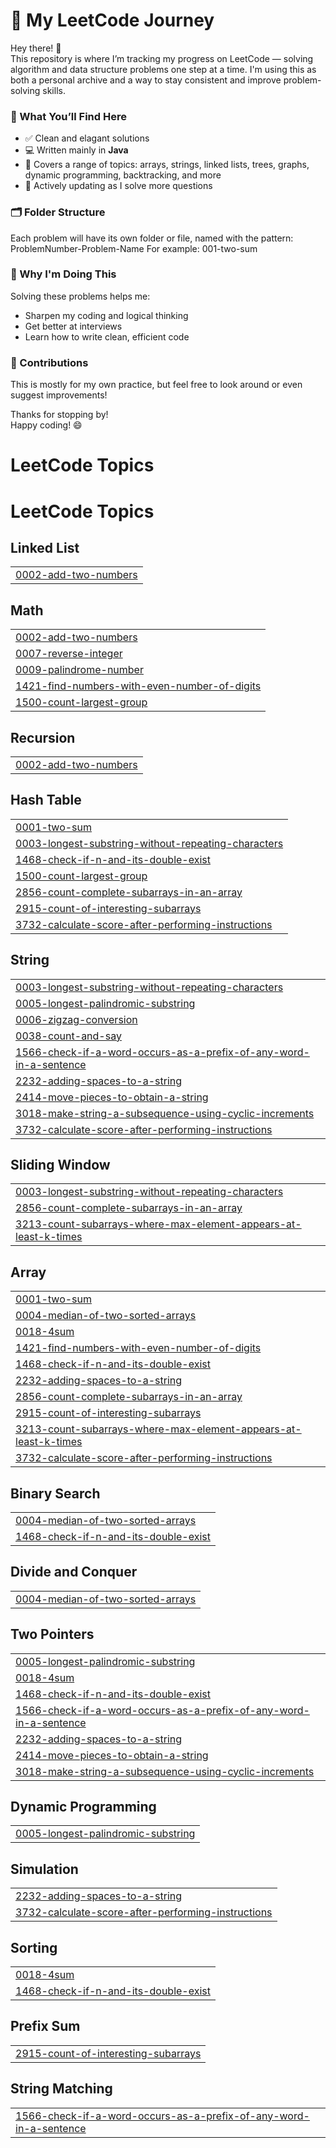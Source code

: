 # 📘 My LeetCode Journey

Hey there! 👋  
This repository is where I’m tracking my progress on LeetCode — solving algorithm and data structure problems one step at a time. I'm using this as both a personal archive and a way to stay consistent and improve problem-solving skills.

### 🧠 What You’ll Find Here

- ✅ Clean and elagant solutions
- 💻 Written mainly in **Java** 
- 🔢 Covers a range of topics: arrays, strings, linked lists, trees, graphs, dynamic programming, backtracking, and more
- 🌱 Actively updating as I solve more questions

### 🗂 Folder Structure

Each problem will have its own folder or file, named with the pattern: ProblemNumber-Problem-Name
For example: 001-two-sum

### 🚀 Why I'm Doing This

Solving these problems helps me:
- Sharpen my coding and logical thinking
- Get better at interviews
- Learn how to write clean, efficient code

### 🙌 Contributions

This is mostly for my own practice, but feel free to look around or even suggest improvements!

Thanks for stopping by!  
Happy coding! 😄  


# LeetCode Topics




<!---LeetCode Topics Start-->
# LeetCode Topics
## Linked List
|  |
| ------- |
| [0002-add-two-numbers](https://github.com/sreeharshinikotla/LeetCode/tree/master/0002-add-two-numbers) |
## Math
|  |
| ------- |
| [0002-add-two-numbers](https://github.com/sreeharshinikotla/LeetCode/tree/master/0002-add-two-numbers) |
| [0007-reverse-integer](https://github.com/sreeharshinikotla/LeetCode/tree/master/0007-reverse-integer) |
| [0009-palindrome-number](https://github.com/sreeharshinikotla/LeetCode/tree/master/0009-palindrome-number) |
| [1421-find-numbers-with-even-number-of-digits](https://github.com/sreeharshinikotla/LeetCode/tree/master/1421-find-numbers-with-even-number-of-digits) |
| [1500-count-largest-group](https://github.com/sreeharshinikotla/LeetCode/tree/master/1500-count-largest-group) |
## Recursion
|  |
| ------- |
| [0002-add-two-numbers](https://github.com/sreeharshinikotla/LeetCode/tree/master/0002-add-two-numbers) |
## Hash Table
|  |
| ------- |
| [0001-two-sum](https://github.com/sreeharshinikotla/LeetCode/tree/master/0001-two-sum) |
| [0003-longest-substring-without-repeating-characters](https://github.com/sreeharshinikotla/LeetCode/tree/master/0003-longest-substring-without-repeating-characters) |
| [1468-check-if-n-and-its-double-exist](https://github.com/sreeharshinikotla/LeetCode/tree/master/1468-check-if-n-and-its-double-exist) |
| [1500-count-largest-group](https://github.com/sreeharshinikotla/LeetCode/tree/master/1500-count-largest-group) |
| [2856-count-complete-subarrays-in-an-array](https://github.com/sreeharshinikotla/LeetCode/tree/master/2856-count-complete-subarrays-in-an-array) |
| [2915-count-of-interesting-subarrays](https://github.com/sreeharshinikotla/LeetCode/tree/master/2915-count-of-interesting-subarrays) |
| [3732-calculate-score-after-performing-instructions](https://github.com/sreeharshinikotla/LeetCode/tree/master/3732-calculate-score-after-performing-instructions) |
## String
|  |
| ------- |
| [0003-longest-substring-without-repeating-characters](https://github.com/sreeharshinikotla/LeetCode/tree/master/0003-longest-substring-without-repeating-characters) |
| [0005-longest-palindromic-substring](https://github.com/sreeharshinikotla/LeetCode/tree/master/0005-longest-palindromic-substring) |
| [0006-zigzag-conversion](https://github.com/sreeharshinikotla/LeetCode/tree/master/0006-zigzag-conversion) |
| [0038-count-and-say](https://github.com/sreeharshinikotla/LeetCode/tree/master/0038-count-and-say) |
| [1566-check-if-a-word-occurs-as-a-prefix-of-any-word-in-a-sentence](https://github.com/sreeharshinikotla/LeetCode/tree/master/1566-check-if-a-word-occurs-as-a-prefix-of-any-word-in-a-sentence) |
| [2232-adding-spaces-to-a-string](https://github.com/sreeharshinikotla/LeetCode/tree/master/2232-adding-spaces-to-a-string) |
| [2414-move-pieces-to-obtain-a-string](https://github.com/sreeharshinikotla/LeetCode/tree/master/2414-move-pieces-to-obtain-a-string) |
| [3018-make-string-a-subsequence-using-cyclic-increments](https://github.com/sreeharshinikotla/LeetCode/tree/master/3018-make-string-a-subsequence-using-cyclic-increments) |
| [3732-calculate-score-after-performing-instructions](https://github.com/sreeharshinikotla/LeetCode/tree/master/3732-calculate-score-after-performing-instructions) |
## Sliding Window
|  |
| ------- |
| [0003-longest-substring-without-repeating-characters](https://github.com/sreeharshinikotla/LeetCode/tree/master/0003-longest-substring-without-repeating-characters) |
| [2856-count-complete-subarrays-in-an-array](https://github.com/sreeharshinikotla/LeetCode/tree/master/2856-count-complete-subarrays-in-an-array) |
| [3213-count-subarrays-where-max-element-appears-at-least-k-times](https://github.com/sreeharshinikotla/LeetCode/tree/master/3213-count-subarrays-where-max-element-appears-at-least-k-times) |
## Array
|  |
| ------- |
| [0001-two-sum](https://github.com/sreeharshinikotla/LeetCode/tree/master/0001-two-sum) |
| [0004-median-of-two-sorted-arrays](https://github.com/sreeharshinikotla/LeetCode/tree/master/0004-median-of-two-sorted-arrays) |
| [0018-4sum](https://github.com/sreeharshinikotla/LeetCode/tree/master/0018-4sum) |
| [1421-find-numbers-with-even-number-of-digits](https://github.com/sreeharshinikotla/LeetCode/tree/master/1421-find-numbers-with-even-number-of-digits) |
| [1468-check-if-n-and-its-double-exist](https://github.com/sreeharshinikotla/LeetCode/tree/master/1468-check-if-n-and-its-double-exist) |
| [2232-adding-spaces-to-a-string](https://github.com/sreeharshinikotla/LeetCode/tree/master/2232-adding-spaces-to-a-string) |
| [2856-count-complete-subarrays-in-an-array](https://github.com/sreeharshinikotla/LeetCode/tree/master/2856-count-complete-subarrays-in-an-array) |
| [2915-count-of-interesting-subarrays](https://github.com/sreeharshinikotla/LeetCode/tree/master/2915-count-of-interesting-subarrays) |
| [3213-count-subarrays-where-max-element-appears-at-least-k-times](https://github.com/sreeharshinikotla/LeetCode/tree/master/3213-count-subarrays-where-max-element-appears-at-least-k-times) |
| [3732-calculate-score-after-performing-instructions](https://github.com/sreeharshinikotla/LeetCode/tree/master/3732-calculate-score-after-performing-instructions) |
## Binary Search
|  |
| ------- |
| [0004-median-of-two-sorted-arrays](https://github.com/sreeharshinikotla/LeetCode/tree/master/0004-median-of-two-sorted-arrays) |
| [1468-check-if-n-and-its-double-exist](https://github.com/sreeharshinikotla/LeetCode/tree/master/1468-check-if-n-and-its-double-exist) |
## Divide and Conquer
|  |
| ------- |
| [0004-median-of-two-sorted-arrays](https://github.com/sreeharshinikotla/LeetCode/tree/master/0004-median-of-two-sorted-arrays) |
## Two Pointers
|  |
| ------- |
| [0005-longest-palindromic-substring](https://github.com/sreeharshinikotla/LeetCode/tree/master/0005-longest-palindromic-substring) |
| [0018-4sum](https://github.com/sreeharshinikotla/LeetCode/tree/master/0018-4sum) |
| [1468-check-if-n-and-its-double-exist](https://github.com/sreeharshinikotla/LeetCode/tree/master/1468-check-if-n-and-its-double-exist) |
| [1566-check-if-a-word-occurs-as-a-prefix-of-any-word-in-a-sentence](https://github.com/sreeharshinikotla/LeetCode/tree/master/1566-check-if-a-word-occurs-as-a-prefix-of-any-word-in-a-sentence) |
| [2232-adding-spaces-to-a-string](https://github.com/sreeharshinikotla/LeetCode/tree/master/2232-adding-spaces-to-a-string) |
| [2414-move-pieces-to-obtain-a-string](https://github.com/sreeharshinikotla/LeetCode/tree/master/2414-move-pieces-to-obtain-a-string) |
| [3018-make-string-a-subsequence-using-cyclic-increments](https://github.com/sreeharshinikotla/LeetCode/tree/master/3018-make-string-a-subsequence-using-cyclic-increments) |
## Dynamic Programming
|  |
| ------- |
| [0005-longest-palindromic-substring](https://github.com/sreeharshinikotla/LeetCode/tree/master/0005-longest-palindromic-substring) |
## Simulation
|  |
| ------- |
| [2232-adding-spaces-to-a-string](https://github.com/sreeharshinikotla/LeetCode/tree/master/2232-adding-spaces-to-a-string) |
| [3732-calculate-score-after-performing-instructions](https://github.com/sreeharshinikotla/LeetCode/tree/master/3732-calculate-score-after-performing-instructions) |
## Sorting
|  |
| ------- |
| [0018-4sum](https://github.com/sreeharshinikotla/LeetCode/tree/master/0018-4sum) |
| [1468-check-if-n-and-its-double-exist](https://github.com/sreeharshinikotla/LeetCode/tree/master/1468-check-if-n-and-its-double-exist) |
## Prefix Sum
|  |
| ------- |
| [2915-count-of-interesting-subarrays](https://github.com/sreeharshinikotla/LeetCode/tree/master/2915-count-of-interesting-subarrays) |
## String Matching
|  |
| ------- |
| [1566-check-if-a-word-occurs-as-a-prefix-of-any-word-in-a-sentence](https://github.com/sreeharshinikotla/LeetCode/tree/master/1566-check-if-a-word-occurs-as-a-prefix-of-any-word-in-a-sentence) |
<!---LeetCode Topics End-->